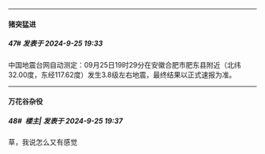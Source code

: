 ﻿
*****

####  猪突猛进  
##### 47#       发表于 2024-9-25 19:33

中国地震台网自动测定：09月25日19时29分在安徽合肥市肥东县附近（北纬32.00度，东经117.62度）发生3.8级左右地震，最终结果以正式速报为准。

*****

####  万花谷杂役  
##### 48#         楼主| 发表于 2024-9-25 19:37

草，我说怎么又有感觉

